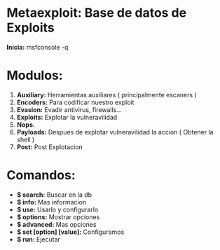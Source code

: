 # Metaexploit: Base de datos de Exploits

**Inicia:** msfconsole -q

# Modulos:

1. **Auxiliary:** Herramientas auxiliares ( principalmente escaners )
2. **Encoders:** Para codificar nuestro exploit
3. **Evasion:** Evadir antivirus, firewalls…
4. **Exploits:** Explotar la vulneravilidad
5. **Nops.**
6. **Payloads:** Despues de explotar vulneravilidad la accion ( Obtener la shell )
7. **Post:** Post Explotacion

# Comandos:

- **$ search:** Buscar en la db
- **$ info:** Mas informacion
- **$ use:** Usarlo y configurarlo
- **$ options:** Mostrar opciones
- **$ advanced:** Mas opciones
- **$ set [option] [value]:** Configuramos
- **$ run:** Ejecutar
